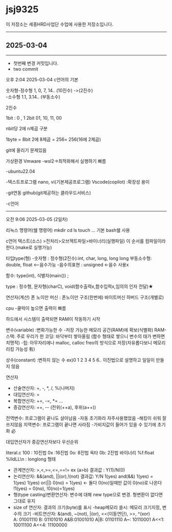 # jsj9325
이 저장소는 세종HRD사업단 수업에 사용한 저장소입니다.

---
## 2025-03-04
---


- 첫번째 변경 커밋입니다.
- two commit

오후 2:04 2025-03-04
c언어의 기본

숫자형-정수형 1, 0, 7, 14..
            (10진수)  ->(2진수)   
         -소수형 1.1,  3.14..
            (부동소수)

2진수

1bit : 0 , 1
2bit 01, 10, 11, 00

nbit당 2에 n제곱 구분

1byte = 8bit 
2에 8제곱 = 256= 256(16에 2제곱)


git에 올리기 문제있음


가상환경 Vmware
	     -wsl2->최적화해서 실행하기 빠름

-ubuntu22.04

-텍스트프로그램
 nano, vi(기본제공프로그램)
Vscode(copilot) :확장성 용이


-git연동 
github(git제공하는 클라우드서비스)

-c언어

---

오전 9:06 2025-03-05 (2일차)

리눅스 명령어(쉘 명령어)
mkdir cd ls touch ...
기본 bash쉘 사용



c언어
텍스트(소스) >전처리>오브젝트파일>바이너리(실행파일)
이 순서를 컴파일이라 한다.(make로 실행가능)

타입type(형) -숫자형 : 정수형(2진수):int, char, long, long long   부동소수형: double, float  <--음수가능
-음수의표현 : unsigned <-음수 사용x 



함수: type(int), 식별자(main()) ; 

type : 정수형, 문자형(charC), void(함수출력x,함수입력x,임의의 인자 전달)★


연산자(계산)
폰 노이만 머신 : 
폰노이만 구조(한번에) 바이트머신
 하버드 구조(개별로)


cpu
-쿨럭이 높으면 출력이 빠름

하드에서 시스템이 출력되면 RAM이 작동하기 시작

변수(variable) :변화가능한 수
-저장 가능한 메모리 공간(RAM)에 확보(식별화)
 RAM-스택: 주로 우리가 한 코딩: 바닥부터 쌓아올림 (함수 형태로 쌓으니 변수의 태가 변하면 치명적)
	-힙: 아무자리에나 malloc, calloc freo의 방식으로 저장(자유롭다보니 메모리 리킹 가능성 有)
 
상수(constant) :변하지 않는 수 ex)0 1 2 3 4 5 6..
이진법으로 설명하고 일일이 만들지 않음




연산자
- 산술연산자: +, -, *, /, %(나머지)
- 대입연산자: =
- 복합연산자: +=, -=, *= ...
- 증감연산자: ++, --
 (전위(++a), 후위(a++))


전역변수: 프로그램이 끝나도 살아남음
-자동 초기화라 자주사용했었음
-해킹이 쉬워 잘 쓰지않음
지역변수: 프로그램이 끝나면 사라짐
-가비지값이 들어가 있을 수 있기에 초기화 必

대입연산자가 증감연산자보다 우선순위


literal.c
100 : 10진법
0x :16진법
0o: 8진법 옥타
0b: 2진법 바이너리
%f:float
%lldLL\n : longlong 형태

- 관계연산자: >,<,>=,<=,==!= ex (a>b) 결과값 : Y(1)/N(0)
- 논리연산자: &&(and), ||(or),!(not) 결과값: Y/N
1(yes) and(&&) 1(yes) = 1(yes)
1(yes) or(||) 0(no) = 1(yes) <- 둘다 0(no)일때만 값이 0(no)로 나온다
!1(yes) = 0(no), !0(no)=1(yes)
- 형(type casting)변환연산자:  변수에 대해 new type으로 변경. 형변환이 없다면 그대로 유지
- size of 연산자: 결과의 크기(byte)를 표시 
-heap메모리 쓸시: 메모리 크기지정, 변수의 크기
-비트연산자: &(and), ~(not), |(or), <<(이동연단), >>, ^(xor)  
A:    01001110
B:    01101010
A&B:01001010
A|B: 01101110
A~: 10110001
A<<1: 10011100
A<<4: 11100000